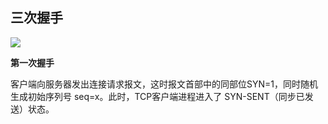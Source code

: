 ## 三次握手
![](https://github.com/c-agam/notes/blob/master/images/3%E6%AC%A1%E6%8F%A1%E6%89%8B.png)

**第一次握手**

客户端向服务器发出连接请求报文，这时报文首部中的同部位SYN=1，同时随机生成初始序列号 seq=x。此时，TCP客户端进程进入了 SYN-SENT（同步已发送）状态。
